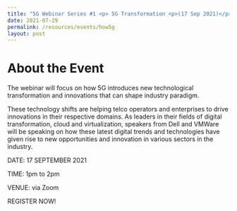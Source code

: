 ```yaml
---
title: "5G Webinar Series #1 <p> 5G Transformation <p>(17 Sep 2021)</p>"
date: 2021-07-29
permalink: /resources/events/how5g
layout: post
---
```

# About the Event

The webinar will focus on how 5G introduces new technological transformation and innovations that can shape industry paradigm.

These technology shifts are helping telco operators and enterprises to drive  innovations in their respective domains. As leaders in their fields of digital transformation, cloud and virtualization, speakers from Dell and VMWare will be speaking on how these latest digital trends and technologies have given rise to new opportunities and innovation in various sectors in the industry.


DATE: 17 SEPTEMBER 2021 <p>
TIME: 1pm to 2pm <p>
VENUE: via Zoom 

REGISTER NOW!